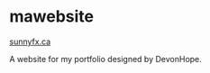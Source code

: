 # mawebsite

[sunnyfx.ca](https://www.sunnyfx.ca)

A website for my portfolio designed by DevonHope. 
